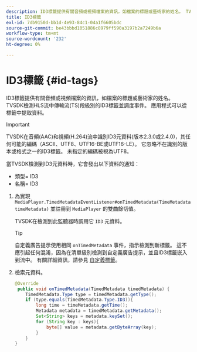 ```yaml
---
description: ID3標籤提供有關音頻或視頻檔案的資訊，如檔案的標題或藝術家的姓名。 TVSDK檢測HLS流中傳輸流(TS)段級別的ID3標籤並調度事件。 應用程式可以從標籤中提取資料。
title: ID3標籤
exl-id: 7db9150d-bb1d-4e93-84c1-04a1f6605bdc
source-git-commit: be43bbbd1051886c8979ff590a3197b2a7249b6a
workflow-type: tm+mt
source-wordcount: '232'
ht-degree: 0%

---
```


# ID3標籤 {#id-tags}

ID3標籤提供有關音頻或視頻檔案的資訊，如檔案的標題或藝術家的姓名。 TVSDK檢測HLS流中傳輸流(TS)段級別的ID3標籤並調度事件。 應用程式可以從標籤中提取資料。

>[!IMPORTANT]
>
>TVSDK在音頻(AAC)和視頻(H.264)流中識別ID3元資料(版本2.3.0或2.4.0)，其任何可能的編碼（ASCII、UTF8、UTF16-BE或UTF16-LE）。 它忽略不在識別的版本或格式之一的ID3標籤。 未指定的編碼被視為UTF8。

當TVSDK檢測到ID3元資料時，它會發出以下資料的通知：

* 類型= ID3
* 名稱= ID3

1. 為實現 `MediaPlayer.TimedMetadataEventListener#onTimedMetadata(TimeMetadata timeMetadata)` 並註冊到 `MediaPlayer` 的雙曲餘切值。

   TVSDK在檢測到此監聽器時調用它 `ID3` 元資料。

   >[!TIP]
   >
   >自定義廣告提示使用相同 `onTimedMetadata` 事件，指示檢測到新標籤。 這不應引起任何混淆，因為在清單級別檢測到自定義廣告提示，並且ID3標籤嵌入到流中。 有關詳細資訊，請參見 [自定義標籤](../../tvsdk-3x-android-prog/android-3x-advertising/ad-insertion/custom-tags-configure/android-3x-custom-tags-configure.md)。

1. 檢索元資料。

   ```java
   @Override 
    public void onTimedMetadata(TimedMetadata timedMetadata) { 
       TimedMetadata.Type type = timedMetadata.getType(); 
       if (type.equals(TimedMetadata.Type.ID3)){ 
           long time = timeMetadata.getTime(); 
           Metadata metadata = timedMetadata.getMetadata(); 
           Set<String> keys = metadata.keySet(); 
           for (String key : keys){ 
               byte[] value = metadata.getByteArray(key); 
           } 
       } 
   }
   ```
